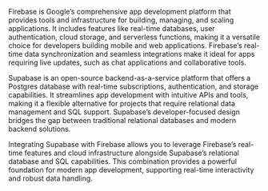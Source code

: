 Firebase is Google’s comprehensive app development platform that provides tools and infrastructure for building, managing, and scaling applications. It includes features like real-time databases, user authentication, cloud storage, and serverless functions, making it a versatile choice for developers building mobile and web applications. Firebase’s real-time data synchronization and seamless integrations make it ideal for apps requiring live updates, such as chat applications and collaborative tools.

Supabase is an open-source backend-as-a-service platform that offers a Postgres database with real-time subscriptions, authentication, and storage capabilities. It streamlines app development with intuitive APIs and tools, making it a flexible alternative for projects that require relational data management and SQL support. Supabase’s developer-focused design bridges the gap between traditional relational databases and modern backend solutions.

Integrating Supabase with Firebase allows you to leverage Firebase’s real-time features and cloud infrastructure alongside Supabase’s relational database and SQL capabilities. This combination provides a powerful foundation for modern app development, supporting real-time interactivity and robust data handling.

